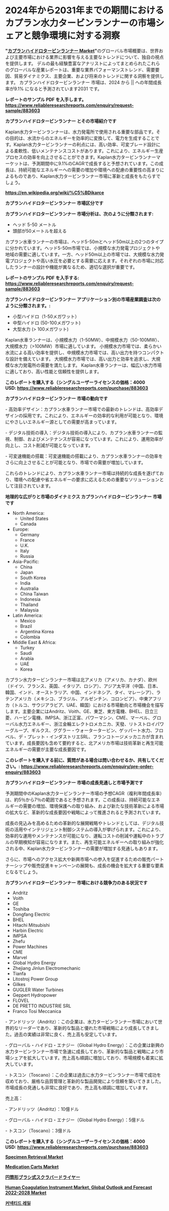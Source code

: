<p><h1>2024年から2031年までの期間におけるカプラン水力タービンランナーの市場シェアと競争環境に対する洞察</h1></p><p><strong>"<a href="https://www.reliableresearchreports.com/kaplan-hydro-turbine-runner-r883603">カプランハイドロタービンランナー Market</a>"</strong>のグローバル市場概要は、世界および主要市場における業界に影響を与える主要なトレンドについて、独自の視点を提供します。 デルの最も経験豊富なアナリストによってまとめられたこれらのグローバルな産業レポートは、重要な業界パフォーマンストレンド、需要要因、貿易ダイナミクス、主要企業、および将来のトレンドに関する洞察を提供します。 カプランハイドロタービンランナー 市場は、2024 から || への年間成長率が9.1% になると予測されています2031 です。</p>
<p><strong>レポートのサンプル PDF を入手します。</strong><strong><a href="https://www.reliableresearchreports.com/enquiry/request-sample/883603">https://www.reliableresearchreports.com/enquiry/request-sample/883603</a></strong></p>
<p><strong>カプランハイドロタービンランナー とその市場紹介です</strong></p>
<p><p>Kaplan水力タービンランナーは、水力発電所で使用される重要な部品です。その目的は、水流からのエネルギーを効率的に変換して、電力を生成することです。Kaplan水力タービンランナーの利点には、高い効率、可変ブレード設計による柔軟性、低いメンテナンスコストがあります。これにより、エネルギー生産プロセスの効率を向上させることができます。Kaplan水力タービンランナーマーケットは、予測期間中に9.1%のCAGRで成長すると予想されています。この成長は、持続可能なエネルギーへの需要の増加や環境への配慮の重要性の高まりによるものであり、Kaplan水力タービンランナー市場に革新と成長をもたらすでしょう。</p><a href="https://en.wikipedia.org/wiki/%C5%BDikarce"></a></p>
<p><strong><a href="https://en.wikipedia.org/wiki/%C5%BDikarce">https://en.wikipedia.org/wiki/%C5%BDikarce</a></strong></p>
<p><strong>カプランハイドロタービンランナー&nbsp;市場区分です</strong><strong></strong></p>
<p><strong>カプランハイドロタービンランナー 市場分析は、次のように分類されます:</strong>&nbsp;</p>
<p><ul><li>ヘッド 5-50 メートル</li><li>頭部が50メートルを超える</li></ul></p>
<p><p>カプラン水車ランナーの市場は、ヘッド5-50mとヘッド50m以上の2つのタイプに分かれています。ヘッド5-50m市場では、小規模な水力発電プロジェクトや地域の需要に適しています。一方、ヘッド50m以上の市場では、大規模な水力発電プロジェクトや高い水圧を必要とする需要に応えます。それぞれの市場に対応したランナーの設計や機能が異なるため、適切な選択が重要です。</p></p>
<p><strong>レポートのサンプル PDF を入手する: <a href="https://www.reliableresearchreports.com/enquiry/request-sample/883603">https://www.reliableresearchreports.com/enquiry/request-sample/883603</a></strong></p>
<p><strong> カプランハイドロタービンランナー アプリケーション別の市場産業調査は次のように分類されます。:</strong></p>
<p><ul><li>小型ハイドロ（1-50メガワット）</li><li>中型ハイドロ (50-100メガワット)</li><li>大型水力 (> 100メガワット)</li></ul></p>
<p><p>Kaplan水車ランナーは、小規模水力（1-50MW）、中規模水力（50-100MW）、大規模水力（>100MW）市場に適しています。 小規模水力市場では、柔らかい水流による高い効率を提供し、中規模水力市場では、高い出力を持つコンパクトな設計を備えています。 大規模水力市場では、高い出力と効率を追求し、大規模な水力発電所の需要を満たします。 Kaplan水車ランナーは、幅広い水力市場に適しており、高い性能と信頼性を提供します。</p></p>
<p><strong>このレポートを購入する（シングルユーザーライセンスの価格：4000 USD:</strong><strong>&nbsp;<a href="https://www.reliableresearchreports.com/purchase/883603">https://www.reliableresearchreports.com/purchase/883603</a></strong></p>
<p><strong>カプランハイドロタービンランナー 市場の動向です</strong></p>
<p><p>- 高効率デザイン：カプラン水車ランナー市場での最新のトレンドは、高効率デザインの採用です。これにより、エネルギーの効率的な利用が可能となり、環境にやさしいエネルギー源としての需要が高まっています。</p><p>- デジタル技術の導入：デジタル技術の導入により、カプラン水車ランナーの監視、制御、およびメンテナンスが容易になっています。これにより、運用効率が向上し、コスト削減が可能となっています。</p><p>- 可変速機能の搭載：可変速機能の搭載により、カプラン水車ランナーの効率をさらに向上させることが可能となり、市場での需要が増加しています。</p><p>これらのトレンドにより、カプラン水車ランナー市場は持続的な成長を遂げており、環境への配慮や省エネルギーの要求に応えるための重要なソリューションとして注目されています。</p></p>
<p><strong>地理的な広がりと市場のダイナミクス カプランハイドロタービンランナー 市場です</strong></p>
<p><ul>
    <li>
        North America:
        <ul>
            <li>United States</li>
            <li>Canada</li>
        </ul>
    </li>
    <li>
        Europe:
        <ul>
            <li>Germany</li>
            <li>France</li>
            <li>U.K.</li>
            <li>Italy</li>
            <li>Russia</li>
        </ul>
    </li>
    <li>
        Asia-Pacific:
        <ul>
            <li>China</li>
            <li>Japan</li>
            <li>South Korea</li>
            <li>India</li>
            <li>Australia</li>
            <li>China Taiwan</li>
            <li>Indonesia</li>
            <li>Thailand</li>
            <li>Malaysia</li>
        </ul>
    </li>
    <li>
        Latin America:
        <ul>
            <li>Mexico</li>
            <li>Brazil</li>
            <li>Argentina Korea</li>
            <li>Colombia</li>
        </ul>
    </li>
    <li>
        Middle East & Africa:
        <ul>
            <li>Turkey</li>
            <li>Saudi</li>
            <li>Arabia</li>
            <li>UAE</li>
            <li>Korea</li>
        </ul>
    </li>
    </ul></p>
<p><p>カプラン水力タービンランナー市場は北アメリカ（アメリカ、カナダ）、欧州（ドイツ、フランス、英国、イタリア、ロシア）、アジア太平洋（中国、日本、韓国、インド、オーストラリア、中国、インドネシア、タイ、マレーシア）、ラテンアメリカ（メキシコ、ブラジル、アルゼンチン、コロンビア）、中東アフリカ（トルコ、サウジアラビア、UAE、韓国）における市場動向と市場機会を描写します。主要企業にはAndritz、Voith、GE、東芝、東方電機、BHEL、日立三菱、ハービン電機、IMPSA、浙江正富、パワーマシン、CME、マーベル、グローバル水力エネルギー、浙江金輪エレクトロメカニカ、天發、リトストロイパワーグループ、ギルクス、ググラー・ウォータータービン、ゲッパート水力、フロベル、デ・プレット・インダストリエSRL、フランコトージメッカニカが含まれています。成長要因も含めて要約すると、北アメリカ市場は技術革新と再生可能エネルギーの需要が主要な成長要因です。</p></p>
<p><strong>このレポートを購入する前に、質問がある場合は問い合わせるか、共有してください。:&nbsp;<a href="https://www.reliableresearchreports.com/enquiry/pre-order-enquiry/883603">https://www.reliableresearchreports.com/enquiry/pre-order-enquiry/883603</a></strong></p>
<p><strong>カプランハイドロタービンランナー 市場の成長見通しと市場予測です</strong></p>
<p><p>予測期間中のKaplan水力タービンランナー市場の予想CAGR（複利年間成長率）は、約5％から7％の範囲であると予想されます。この成長は、持続可能なエネルギーの需要の増加、環境保護への取り組み、および新たな技術革新による市場の拡大など、革新的な成長要因や戦略によって推進されると予測されています。</p><p>成長の見込みを高めるための革新的な展開戦略やトレンドとしては、デジタル技術の活用やインテリジェント制御システムの導入が挙げられます。これにより、効率的な運用やメンテナンスが可能になり、運転コストの削減や運転中のトラブルの早期検知が容易になります。また、再生可能エネルギーへの取り組みが強化される中、Kaplan水力タービンランナーの需要が増加する見通しもあります。</p><p>さらに、市場へのアクセス拡大や新興市場への参入を促進するための販売パートナーシップや販売促進キャンペーンの展開も、成長の機会を拡大する重要な要素となるでしょう。</p></p>
<p><strong>カプランハイドロタービンランナー 市場における競争力のある状況です</strong></p>
<p><ul><li>Andritz</li><li>Voith</li><li>GE</li><li>Toshiba</li><li>Dongfang Electric</li><li>BHEL</li><li>Hitachi Mitsubishi</li><li>Harbin Electric</li><li>IMPSA</li><li>Zhefu</li><li>Power Machines</li><li>CME</li><li>Marvel</li><li>Global Hydro Energy</li><li>Zhejiang Jinlun Electromechanic</li><li>Tianfa</li><li>Litostroj Power Group</li><li>Gilkes</li><li>GUGLER Water Turbines</li><li>Geppert Hydropower</li><li>FLOVEL</li><li>DE PRETTO INDUSTRIE SRL</li><li>Franco Tosi Meccanica</li></ul></p>
<p><p>- アンドリッツ（Andritz）：この企業は、水力タービンランナー市場において世界的なリーダーであり、革新的な製品と優れた市場戦略により成長してきました。過去の実績は非常に良く、売上高も安定しています。</p><p>- グローバル・ハイドロ・エナジー（Global Hydro Energy）：この企業は新興の水力タービンランナー市場で急速に成長しており、革新的な製品と戦略により市場シェアを拡大しています。売上高も順調に増加しており、市場規模も着実に拡大しています。</p><p>- トスコン（Toscano）：この企業は過去に水力タービンランナー市場で成功を収めており、厳格な品質管理と革新的な製品開発により信頼を築いてきました。市場成長の見通しも非常に良好であり、売上高も順調に増加しています。</p><p>売上高：</p><p>- アンドリッツ（Andritz）：10億ドル</p><p>- グローバル・ハイドロ・エナジー（Global Hydro Energy）：5億ドル</p><p>- トスコン（Toscano）：3億ドル</p></p>
<p><strong>このレポートを購入する（シングルユーザーライセンスの価格：4000 USD:</strong>&nbsp;<strong><a href="https://www.reliableresearchreports.com/purchase/883603">https://www.reliableresearchreports.com/purchase/883603</a></strong></p>
<p><strong><p><a href="https://github.com/luckyshygirl/Market-Research-Report-List-6/blob/main/specimen-retrieval-market.md">Specimen Retrieval Market</a></p><p><a href="https://medium.com/@paulmcglynn6456/global-medication-carts-market-by-product-type-by-application-by-region-and-companies-industry-8148efd9028c">Medication Carts Market</a></p><p><a href="https://github.com/RandallRunte2023/Market-Research-Report-List-2/blob/main/353946487108.md">円筒形ブラシ式スクラバードライヤー</a></p><p><a href="https://issuu.com/reportprime-2/docs/human-coagulation-instrument-market_bb6188d457a53e">Human Coagulation Instrument Market, Global Outlook and Forecast 2022-2028 Market</a></p><p><a href="https://medium.com/@conradkirrlin76575/%EA%B8%80%EB%A1%9C%EB%B2%8C-%EC%97%B0%EA%B2%B0%EB%90%9C-%EC%B2%A0%EB%8F%84-%EC%8B%9C%EC%9E%A5-%EB%8F%99%ED%96%A5%EC%97%90-%EB%8C%80%ED%95%9C-%EC%A0%84%EB%9E%B5%EC%A0%81%EC%9D%B8-%ED%86%B5%EC%B0%B0-2024-2031-104%ED%8E%98%EC%9D%B4%EC%A7%80%EC%97%90%EC%84%9C-%EB%8B%A4%EB%A3%B8-96e6d250fabf">커넥티드 레일</a></p></strong></p>
